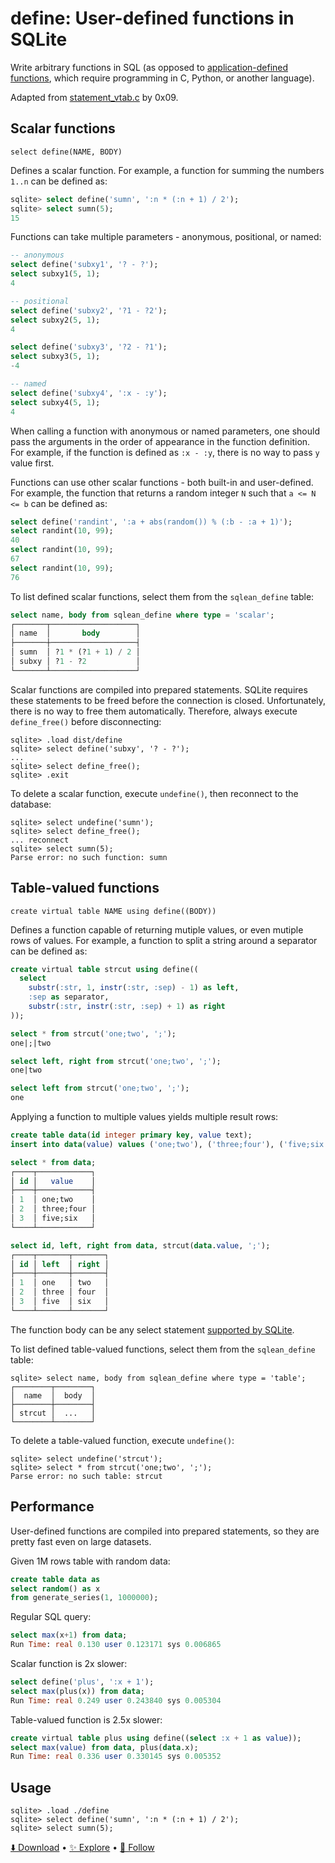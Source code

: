 # define: User-defined functions in SQLite

Write arbitrary functions in SQL (as opposed to [application-defined functions](https://sqlite.org/appfunc.html), which require programming in C, Python, or another language).

Adapted from [statement_vtab.c](https://github.com/0x09/sqlite-statement-vtab/blob/master/statement_vtab.c) by 0x09.

## Scalar functions

`select define(NAME, BODY)`

Defines a scalar function. For example, a function for summing the numbers `1..n` can be defined as:

```sql
sqlite> select define('sumn', ':n * (:n + 1) / 2');
sqlite> select sumn(5);
15
```

Functions can take multiple parameters - anonymous, positional, or named:

```sql
-- anonymous
select define('subxy1', '? - ?');
select subxy1(5, 1);
4

-- positional
select define('subxy2', '?1 - ?2');
select subxy2(5, 1);
4

select define('subxy3', '?2 - ?1');
select subxy3(5, 1);
-4

-- named
select define('subxy4', ':x - :y');
select subxy4(5, 1);
4
```

When calling a function with anonymous or named parameters, one should pass the arguments in the order of appearance in the function definition. For example, if the function is defined as `:x - :y`, there is no way to pass `y` value first.

Functions can use other scalar functions - both built-in and user-defined. For example, the function that returns a random integer `N` such that `a <= N <= b` can be defined as:

```sql
select define('randint', ':a + abs(random()) % (:b - :a + 1)');
select randint(10, 99);
40
select randint(10, 99);
67
select randint(10, 99);
76
```

To list defined scalar functions, select them from the `sqlean_define` table:

```sql
select name, body from sqlean_define where type = 'scalar';
┌───────┬───────────────────┐
│ name  │       body        │
├───────┼───────────────────┤
│ sumn  │ ?1 * (?1 + 1) / 2 │
│ subxy │ ?1 - ?2           │
└───────┴───────────────────┘
```

Scalar functions are compiled into prepared statements. SQLite requires these statements to be freed before the connection is closed. Unfortunately, there is no way to free them automatically. Therefore, always execute `define_free()` before disconnecting:

```
sqlite> .load dist/define
sqlite> select define('subxy', '? - ?');
...
sqlite> select define_free();
sqlite> .exit
```

To delete a scalar function, execute `undefine()`, then reconnect to the database:

```
sqlite> select undefine('sumn');
sqlite> select define_free();
... reconnect
sqlite> select sumn(5);
Parse error: no such function: sumn
```

## Table-valued functions

`create virtual table NAME using define((BODY))`

Defines a function capable of returning mutiple values, or even mutiple rows of values. For example, a function to split a string around a separator can be defined as:

```sql
create virtual table strcut using define((
  select
    substr(:str, 1, instr(:str, :sep) - 1) as left,
    :sep as separator,
    substr(:str, instr(:str, :sep) + 1) as right
));

select * from strcut('one;two', ';');
one|;|two

select left, right from strcut('one;two', ';');
one|two

select left from strcut('one;two', ';');
one
```

Applying a function to multiple values yields multiple result rows:

```sql
create table data(id integer primary key, value text);
insert into data(value) values ('one;two'), ('three;four'), ('five;six');

select * from data;
┌────┬────────────┐
│ id │   value    │
├────┼────────────┤
│ 1  │ one;two    │
│ 2  │ three;four │
│ 3  │ five;six   │
└────┴────────────┘

select id, left, right from data, strcut(data.value, ';');
┌────┬───────┬───────┐
│ id │ left  │ right │
├────┼───────┼───────┤
│ 1  │ one   │ two   │
│ 2  │ three │ four  │
│ 3  │ five  │ six   │
└────┴───────┴───────┘
```

The function body can be any select statement [supported by SQLite](https://www.sqlite.org/lang_select.html).

To list defined table-valued functions, select them from the `sqlean_define` table:

```
sqlite> select name, body from sqlean_define where type = 'table';
┌────────┬────────┐
│  name  │  body  │
├────────┼────────┤
│ strcut │  ...   │
└────────┴────────┘
```

To delete a table-valued function, execute `undefine()`:

```
sqlite> select undefine('strcut');
sqlite> select * from strcut('one;two', ';');
Parse error: no such table: strcut
```

## Performance

User-defined functions are compiled into prepared statements, so they are pretty fast even on large datasets.

Given 1M rows table with random data:

```sql
create table data as
select random() as x
from generate_series(1, 1000000);
```

Regular SQL query:

```sql
select max(x+1) from data;
Run Time: real 0.130 user 0.123171 sys 0.006865
```

Scalar function is 2x slower:

```sql
select define('plus', ':x + 1');
select max(plus(x)) from data;
Run Time: real 0.249 user 0.243840 sys 0.005304
```

Table-valued function is 2.5x slower:

```sql
create virtual table plus using define((select :x + 1 as value));
select max(value) from data, plus(data.x);
Run Time: real 0.336 user 0.330145 sys 0.005352
```

## Usage

```
sqlite> .load ./define
sqlite> select define('sumn', ':n * (:n + 1) / 2');
sqlite> select sumn(5);
```

[⬇️ Download](https://github.com/nalgeon/sqlean/releases/latest) •
[✨ Explore](https://github.com/nalgeon/sqlean) •
[🚀 Follow](https://twitter.com/ohmypy)
